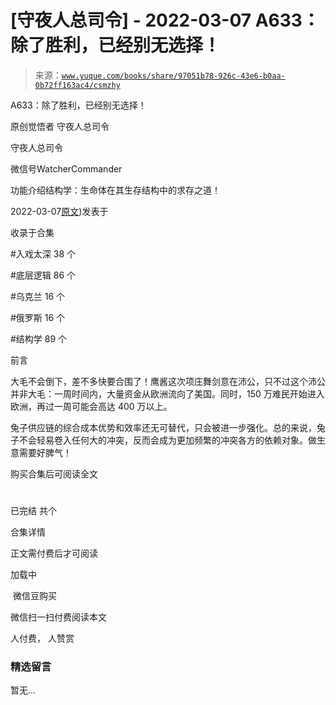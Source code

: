 # [守夜人总司令] - 2022-03-07 A633：除了胜利，已经别无选择！

> 来源：[`www.yuque.com/books/share/97051b78-926c-43e6-b0aa-0b72ff163ac4/csmzhy`](https://www.yuque.com/books/share/97051b78-926c-43e6-b0aa-0b72ff163ac4/csmzhy)



A633：除了胜利，已经别无选择！ 

原创觉悟者 守夜人总司令 

守夜人总司令 

微信号WatcherCommander 

功能介绍结构学：生命体在其生存结构中的求存之道！ 

2022-03-07[原文](https://mp.weixin.qq.com/s?__biz=MzAxNDk1NjI2Mw==&mid=2247488046&idx=1&sn=c6b9bc1b1a05bdd600d7092cb42c2db0&chksm=9b8a31a6acfdb8b0438740221ed63a365106f48f6028a962ff7e598df8289e9c593aac0b15bb#rd))发表于 

收录于合集 

#入戏太深 38 个 

#底层逻辑 86 个 

#乌克兰 16 个 

#俄罗斯 16 个 

#结构学 89 个 

前言 

大毛不会倒下，差不多快要合围了！鹰酱这次项庄舞剑意在沛公，只不过这个沛公并非大毛：一周时间内，大量资金从欧洲流向了美国。同时，150 万难民开始进入欧洲，再过一周可能会高达 400 万以上。 

兔子供应链的综合成本优势和效率还无可替代，只会被进一步强化。总的来说，兔子不会轻易卷入任何大的冲突，反而会成为更加频繁的冲突各方的依赖对象。做生意需要好脾气！ 

购买合集后可阅读全文 

# 

已完结 共个 

合集详情 

正文需付费后才可阅读 

加载中 

 微信豆购买 

微信扫一扫付费阅读本文 

人付费， 人赞赏 

### 精选留言 

暂无...